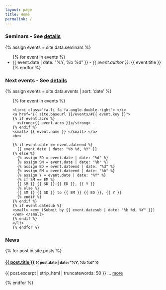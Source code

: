 ```yaml
---
layout: page
title: Home
permalink: /
---
```


### Seminars - See [details](/seminars)

<div class="card container-fluid">
  {% assign events = site.data.seminars %}
  <ul class="fa-ul">
    {% for event in events %}
    <li><i class="fa-li fa fa-angle-double-right"> </i>{{ event.date | date: "%Y, %b %d" }} -
    <em>{{ event.author }}</em>: {{ event.title }}
    </li>
    {% endfor %}
  </ul>
</div>

### Next events - See [details](/events)

<div class="card container-fluid">
  {% assign events = site.data.events | sort: 'date' %}
  <ul class="fa-ul">
    {% for event in events %}

    <li><i class="fa-li fa fa-angle-double-right"> </i>
    <a href="{{ site.baseurl }}/events/#{{ event.key }}">
    {% if event.acro %}
      <strong>{{ event.acro }}</strong> -
    {% endif %}
    <small> {{ event.name }} </small> </a>
    <br>

    {% if event.date == event.dateend %}
      {{ event.date | date: "%b %d, %Y" }}
    {% else %}
      {% assign SD = event.date | date: "%d" %}
      {% assign SM = event.date | date: "%b" %}
      {% assign ED = event.dateend | date: "%d" %}
      {% assign EM = event.dateend | date: "%b" %}
      {% assign Y = event.date | date: "%Y" %}
      {% if SM == EM %}
      {{ SM }} {{ SD }}-{{ ED }}, {{ Y }}
      {% else %}
      {{ SM }} {{ SD }} to {{ EM }} {{ ED }}, {{ Y }}
      {% endif %}
    {% endif %}
    {% if event.datesub %}
    <small> <em> (Submit by {{ event.datesub | date: "%b %d, %Y" }}) </em> </small>
    {% endif %}
    </li>
    {% endfor %}
  </ul>
</div>

### News

{% for post in site.posts %}
<div class="card container-fluid">
<h4> <a href="{{ post.url }}">{{ post.title }}</a>
<small> {{ post.date | date: "%Y, %b %d" }} </small>
</h4>
<p class="excerpt"> {{ post.excerpt | strip_html | truncatewords: 50 }}
... <a href="{{ post.url }}">more</a>
</p>
</div>
{% endfor %}

